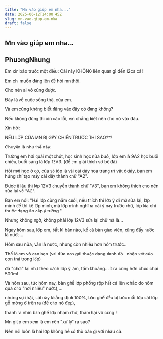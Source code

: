 ```yaml
---
title: "Mn vào giúp em nha..."
date: 2025-06-12T14:00:45Z
slug: mn-vao-giup-em-nha
draft: false
---
```


## Mn vào giúp em nha...

## PhuongNhung

Em xin báo trước một điều: Cái này KHÔNG liên quan gì đến 12cs cả!
 
Em chỉ muốn đăng lên để hỏi mn thôi.
 
Cho nên ai vô cũng được.
 
Đây là về cuộc sống thật của em.
 
Và em cũng không biết đăng vào đây có đúng không?
 
Nếu không đúng thì xin cáo lỗi, em chẳng biết nên cho nó vào đâu.
 
 
Xin hỏi:
 
NẾU LỚP CỦA MN BỊ GÂY CHIẾN TRƯỚC THÌ SAO???   
 
 
 
 
Chuyện là như thế này:
 
Trường em hơi quái một chút, học sinh học nửa buổi, lớp em là 9A2 học buổi chiều, buổi sáng là lớp 12V3.
(để em giải thích sơ bộ đã)
 
Hồi mới học ở đó, của sổ lớp là vài cái dây hoa trang trí vắt ở đấy, bạn em hứng chí tạo mấy cái dây thành chữ "A2".
 
Được ít lâu thì lớp 12V3 chuyển thành chữ "V3", bạn em không thích cho nên sửa lại về "A2".
 
Bạn em nói: "Hai lớp cùng năm cuối, nếu thích thì lớp ý đi mà sửa lại, lớp mình để thì kệ lớp mình, mà lớp mình nghĩ ra cái ý này trước chứ, lớp kia chỉ thuộc dạng ăn cắp ý tưởng."
 
Nhưng không ngờ, không phải lớp 12V3 sửa lại chữ mà là...
 
Ngày hôm sau, lớp em, bất kì bàn nào, kể cả bàn giáo viên, cũng đầy nước là nước...
 
Hôm sau nữa, vẫn là nước, nhưng còn nhiều hơn hôm trước...
 
Thế là em và các bạn (vài đứa con gái thuộc dạng đanh đá - nhận xét của con trai trong lớp)
 
đã "chơi" lại như theo cách lớp ý làm, tầm khoảng... ít ra cũng hơn chục chai 500ml.   
 
Và hôm sau, tức hôm nay, bàn ghế lớp phồng rộp hết cả lên
(chắc do hôm qua cho "hơi nhiều" nước),...
 
nhưng sự thật, cái này khẳng định 100%, bàn ghế đều bị bóc mất lớp cái lớp gỗ mỏng ở trên ra
(để cho nó đẹp),
 
thành ra nhìn bàn ghế lớp nham nhở, thảm hại vô cùng !
 
 
 
Mn giúp em xem là em nên "xử lý" ra sao?
 
Nên nói luôn là hai lớp không hề có thù oán gì với nhau cả.